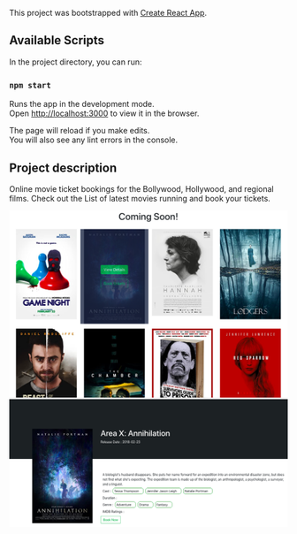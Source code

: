 This project was bootstrapped with [Create React App](https://github.com/facebook/create-react-app).

## Available Scripts

In the project directory, you can run:

### `npm start`

Runs the app in the development mode.<br />
Open [http://localhost:3000](http://localhost:3000) to view it in the browser.

The page will reload if you make edits.<br />
You will also see any lint errors in the console.

## Project description 
  Online movie ticket bookings for the Bollywood, Hollywood, and regional films. Check out the List of latest movies running and book your tickets.

<img src="public/home.png" />

<img src="public/details.png" />

